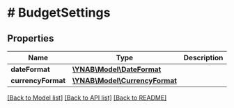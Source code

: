 # # BudgetSettings

## Properties

Name | Type | Description | Notes
------------ | ------------- | ------------- | -------------
**dateFormat** | [**\YNAB\Model\DateFormat**](DateFormat.md) |  | 
**currencyFormat** | [**\YNAB\Model\CurrencyFormat**](CurrencyFormat.md) |  | 

[[Back to Model list]](../../README.md#documentation-for-models) [[Back to API list]](../../README.md#documentation-for-api-endpoints) [[Back to README]](../../README.md)


